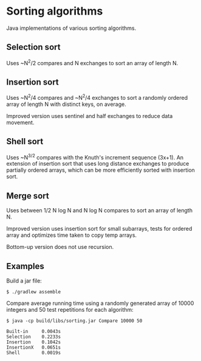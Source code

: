 # Sorting algorithms

Java implementations of various sorting algorithms.

## Selection sort

Uses ~N<sup>2</sup>/2 compares and N exchanges to sort an array of length N.

## Insertion sort

Uses ~N<sup>2</sup>/4 compares and ~N<sup>2</sup>/4 exchanges to
sort a randomly ordered array of length N with distinct keys, on average.

Improved version uses sentinel and half exchanges to reduce data movement.

## Shell sort

Uses ~N<sup>3/2</sup> compares with the Knuth's increment sequence (3x+1). An
extension of insertion sort that uses long distance exchanges to produce
partially ordered arrays, which can be more efficiently sorted with insertion
sort.

## Merge sort

Uses between 1/2 N log N and N log N compares to sort an array of length N.

Improved version uses insertion sort for small subarrays, tests for ordered
array and optimizes time taken to copy temp arrays.

Bottom-up version does not use recursion.

## Examples

Build a jar file:

    $ ./gradlew assemble

Compare average running time using a randomly generated array of 10000 integers
and 50 test repetitions for each algorithm:

    $ java -cp build/libs/sorting.jar Compare 10000 50

    Built-in     0.0043s
    Selection    0.2233s
    Insertion    0.1042s
    InsertionX   0.0651s
    Shell        0.0019s
